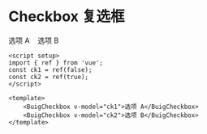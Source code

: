 # Checkbox 复选框

<script setup>
import { ref } from 'vue'
const ck1 = ref(false)
const ck2 = ref(true)
</script>

<ClientOnly>
  <div class="demo-line">
    <BuigCheckbox v-model="ck1">选项 A</BuigCheckbox>
    <BuigCheckbox v-model="ck2" style="margin-inline-start:12px">选项 B</BuigCheckbox>
  </div>
</ClientOnly>

```vue
<script setup>
import { ref } from 'vue';
const ck1 = ref(false);
const ck2 = ref(true);
</script>

<template>
    <BuigCheckbox v-model="ck1">选项 A</BuigCheckbox>
    <BuigCheckbox v-model="ck2">选项 B</BuigCheckbox>
</template>
```
